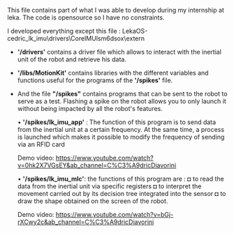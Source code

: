 This file contains part of what I was able to develop during my internship at leka. 
The code is opensource so I have no constraints.

I developed everything except this file :
LekaOS-cedric_lk_imu\drivers\CoreIMUlsm6dsox\extern



- **'/drivers'** contains a driver file which allows to interact with the inertial unit of the robot and retrieve his data.


- **'/libs/MotionKit'** contains libraries with the different variables and functions useful for the programs of the **'/spikes'** file.


- And the file **"/spikes"** contains programs that can be sent to the robot to serve as a test. 
Flashing a spike on the robot allows you to only launch it without being impacted by all the robot's features.

	• **'/spikes/lk_imu_app'** : The function of this program is to send data from the inertial unit at a certain frequency.
	At the same time, a process is launched which makes it possible to modify the frequency of sending via an RFID card

	Demo video: https://www.youtube.com/watch?v=0hk2X7VGsEY&ab_channel=C%C3%A9dricDiavorini


	• **'/spikes/lk_imu_mlc'**: the functions of this program are :
		◘ to read the data from the inertial unit via specific registers
		◘ to interpret the movement carried out by its decision tree integrated into the sensor 
		◘ to draw the shape obtained on the screen of the robot.

	Demo video: https://www.youtube.com/watch?v=bGj-rXCwy2c&ab_channel=C%C3%A9dricDiavorini